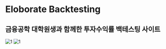 # Eloborate Backtesting
## 금융공학 대학원생과 함께한 투자수익률 백테스팅 사이트

![1](./static/analyze.png)
![1](./static/analyze1.png)
